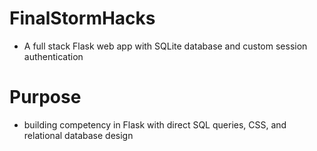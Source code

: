 # FinalStormHacks
 
- A full stack Flask web app with SQLite database and custom session authentication

# Purpose
- building competency in Flask with direct SQL queries, CSS, and relational database design

